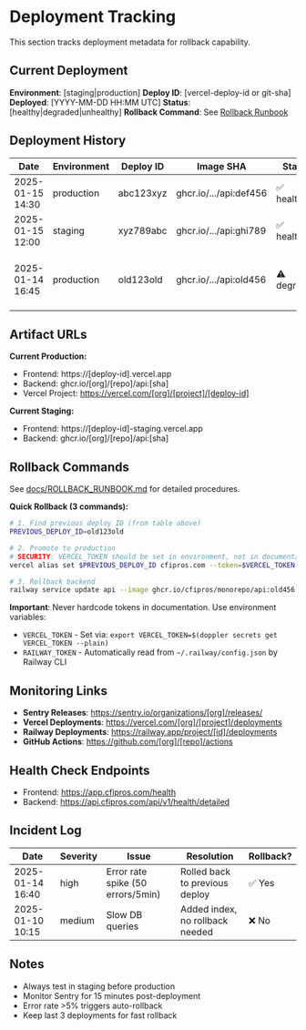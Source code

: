 # Deployment Tracking

This section tracks deployment metadata for rollback capability.

## Current Deployment

**Environment**: [staging|production]
**Deploy ID**: [vercel-deploy-id or git-sha]
**Deployed**: [YYYY-MM-DD HH:MM UTC]
**Status**: [healthy|degraded|unhealthy]
**Rollback Command**: See [Rollback Runbook](#rollback-commands)

## Deployment History

| Date | Environment | Deploy ID | Image SHA | Status | Notes |
|------|-------------|-----------|-----------|--------|-------|
| 2025-01-15 14:30 | production | abc123xyz | ghcr.io/.../api:def456 | ✅ healthy | v1.2.0 release |
| 2025-01-15 12:00 | staging | xyz789abc | ghcr.io/.../api:ghi789 | ✅ healthy | Feature XYZ testing |
| 2025-01-14 16:45 | production | old123old | ghcr.io/.../api:old456 | ⚠️  degraded | Rolled back due to error spike |

## Artifact URLs

**Current Production:**
- Frontend: https://[deploy-id].vercel.app
- Backend: ghcr.io/[org]/[repo]/api:[sha]
- Vercel Project: https://vercel.com/[org]/[project]/[deploy-id]

**Current Staging:**
- Frontend: https://[deploy-id]-staging.vercel.app
- Backend: ghcr.io/[org]/[repo]/api:[sha]

## Rollback Commands

See [docs/ROLLBACK_RUNBOOK.md](../../docs/ROLLBACK_RUNBOOK.md) for detailed procedures.

**Quick Rollback (3 commands):**

```bash
# 1. Find previous deploy ID (from table above)
PREVIOUS_DEPLOY_ID=old123old

# 2. Promote to production
# SECURITY: VERCEL_TOKEN should be set in environment, not in documentation
vercel alias set $PREVIOUS_DEPLOY_ID cfipros.com --token=$VERCEL_TOKEN

# 3. Rollback backend
railway service update api --image ghcr.io/cfipros/monorepo/api:old456
```

**Important**: Never hardcode tokens in documentation. Use environment variables:
- `VERCEL_TOKEN` - Set via: `export VERCEL_TOKEN=$(doppler secrets get VERCEL_TOKEN --plain)`
- `RAILWAY_TOKEN` - Automatically read from `~/.railway/config.json` by Railway CLI

## Monitoring Links

- **Sentry Releases**: https://sentry.io/organizations/[org]/releases/
- **Vercel Deployments**: https://vercel.com/[org]/[project]/deployments
- **Railway Deployments**: https://railway.app/project/[id]/deployments
- **GitHub Actions**: https://github.com/[org]/[repo]/actions

## Health Check Endpoints

- Frontend: https://app.cfipros.com/health
- Backend: https://api.cfipros.com/api/v1/health/detailed

## Incident Log

| Date | Severity | Issue | Resolution | Rollback? |
|------|----------|-------|------------|-----------|
| 2025-01-14 16:40 | high | Error rate spike (50 errors/5min) | Rolled back to previous deploy | ✅ Yes |
| 2025-01-10 10:15 | medium | Slow DB queries | Added index, no rollback needed | ❌ No |

## Notes

- Always test in staging before production
- Monitor Sentry for 15 minutes post-deployment
- Error rate >5% triggers auto-rollback
- Keep last 3 deployments for fast rollback
